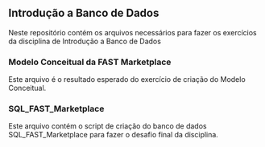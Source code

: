 ## Introdução a Banco de Dados

Neste repositório contém os arquivos necessários para fazer os exercícios da disciplina de Introdução a Banco de Dados

### Modelo Conceitual da FAST Marketplace
Este arquivo é o resultado esperado do exercício de criação do Modelo Conceitual.

### SQL_FAST_Marketplace
Este arquivo contém o script de criação do banco de dados SQL_FAST_Marketplace para fazer o desafio final da disciplina.
